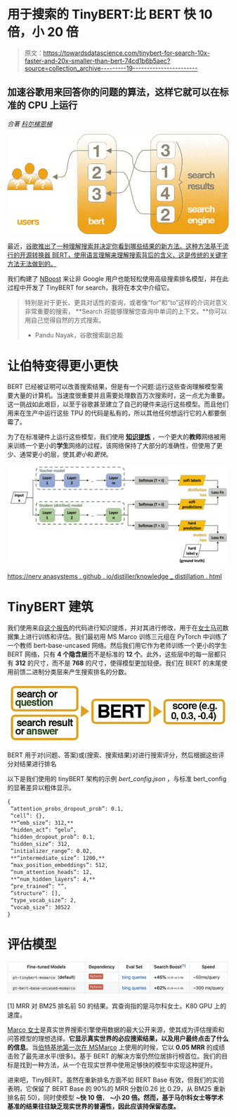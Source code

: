 # 用于搜索的 TinyBERT:比 BERT 快 10 倍，小 20 倍

> 原文：<https://towardsdatascience.com/tinybert-for-search-10x-faster-and-20x-smaller-than-bert-74cd1b6b5aec?source=collection_archive---------19----------------------->

## 加速谷歌用来回答你的问题的算法，这样它就可以在标准的 CPU 上运行

*合著* [*科尔梯恩梯*](https://medium.com/@colethienes)

![](img/043003eadc4fbc16110b1d5bfba58bd5.png)

最近，[谷歌推出了一种理解搜索并决定你看到哪些结果的新方法。这种方法基于流行的开源转换器 BERT，使用语言理解来理解搜索背后的含义，这是传统的关键字方法无法做到的。](https://www.blog.google/products/search/search-language-understanding-bert/)

我们构建了 [NBoost](https://github.com/koursaros-ai/nboost) 来让非 Google 用户也能轻松使用高级搜索排名模型，并在此过程中开发了 TinyBERT for search，我将在本文中介绍它。

> 特别是对于更长、更具对话性的查询，或者像“for”和“to”这样的介词对意义非常重要的搜索， **Search 将能够理解您查询中单词的上下文。**你可以用自己觉得自然的方式搜索。
> - Pandu Nayak，谷歌搜索副总裁

# 让伯特变得更小更快

BERT 已经被证明可以改善搜索结果，但是有一个问题:运行这些查询理解模型需要大量的计算机。当速度很重要并且需要处理数百万次搜索时，这一点尤为重要。这一挑战如此艰巨，以至于谷歌甚至建立了自己的硬件来运行这些模型。而且他们用来在生产中运行这些 TPU 的代码是私有的，所以其他任何想运行它的人都要倒霉了。

为了在标准硬件上运行这些模型，我们使用 [**知识提炼**](https://nervanasystems.github.io/distiller/knowledge_distillation.html) ，一个更大的**教师**网络被用来训练一个更小的**学生**网络的过程，该网络保持了大部分的准确性，但使用了更少、通常更小的层，使其*更小*和*更快*。

![](img/cee37326180b98152282930b5278e86a.png)

[https://nerv anasystems . github . io/distiller/knowledge _ distillation . html](https://nervanasystems.github.io/distiller/knowledge_distillation.html)

# TinyBERT 建筑

我们使用来自[这个报告](https://github.com/huawei-noah/Pretrained-Language-Model/tree/master/TinyBERT)的代码进行知识提炼，并对其进行修改，用于在[女士马可](http://www.msmarco.org/)数据集上进行训练和评估。我们最初用 MS Marco 训练三元组在 PyTorch 中训练了一个教师 bert-base-uncased 网络。然后我们用它作为老师训练一个更小的学生 BERT 网络，只有 **4 个隐含层**而不是标准的 **12 个**。此外，这些层中的每一层都只有 **312** 的尺寸，而不是 **768** 的尺寸，使得模型更加轻便。我们在 BERT 的末尾使用前馈二进制分类层来产生搜索排名的分数。

![](img/aff1ead4572163c1e95d0056dc6a759d.png)

BERT 用于对(问题、答案)或(搜索、搜索结果)对进行搜索评分，然后根据这些评分对结果进行排名

以下是我们使用的 tinyBERT 架构的示例 *bert_config.json* ，与标准 bert_config 的显著差异以粗体显示。

```
{
 “attention_probs_dropout_prob”: 0.1,
 “cell”: {},
 **“emb_size”: 312,**
 “hidden_act”: “gelu”,
 “hidden_dropout_prob”: 0.1,
 “hidden_size”: 312,
 “initializer_range”: 0.02,
 **“intermediate_size”: 1200,**
 “max_position_embeddings”: 512,
 “num_attention_heads”: 12,
 **“num_hidden_layers”: 4,**
 “pre_trained”: “”,
 “structure”: [],
 “type_vocab_size”: 2,
 “vocab_size”: 30522
}
```

# 评估模型

![](img/a4f5b62c2cbc0167bedc20f5ed8403b6.png)

[1] MRR 对 BM25 排名前 50 的结果。宾查询指的是马尔科女士。K80 GPU 上的速度。

[Marco 女士](http://msmarco.org)是真实世界搜索引擎使用数据的最大公开来源，使其成为评估搜索和问答模型的理想选择。**它显示真实世界的必应搜索结果，以及用户最终点击了什么的信息**。当[伯特基地第一次在 MSMarco](https://arxiv.org/abs/1904.07531) 上使用的时候，它以 **0.05 MRR** 的成绩击败了最先进水平(很多)。基于 BERT 的解决方案仍然位居排行榜首位。我们的目标是找到一种方法，从一个在现实世界中使用足够快的模型中实现这种提升。

进来吧，TinyBERT。虽然在重新排名方面不如 BERT Base 有效，但我们的实验表明，它保留了 BERT Base 的 90%的 MRR 分数(0.26 比 0.29，从 BM25 重新排名前 50)，同时使模型 **~快 10 倍**， **~小 20 倍。然而，基于马尔科女士等学术基准的结果往往缺乏现实世界的普遍性，因此应该持保留态度。**